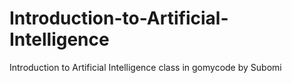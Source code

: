 # Introduction-to-Artificial-Intelligence
Introduction to Artificial Intelligence class in gomycode by Subomi
